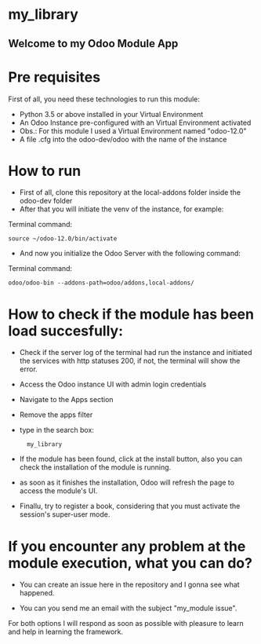 # my_library

## Welcome to my Odoo Module App

# Pre requisites

First of all, you need these technologies to run this module:

- Python 3.5 or above installed in your Virtual Environment
- An Odoo Instance pre-configured with an Virtual Environment activated
- Obs.: For this module I used a Virtual Environment named "odoo-12.0"
- A file .cfg into the odoo-dev/odoo with the name of the instance

# How to run

- First of all, clone this repository at the local-addons folder inside the odoo-dev folder
- After that you will initiate the venv of the instance, for example:

Terminal command: 
    
    source ~/odoo-12.0/bin/activate

- And now you initialize the Odoo Server with the following command:
    
Terminal command:

    odoo/odoo-bin --addons-path=odoo/addons,local-addons/

# How to check if the module has been load succesfully:

- Check if the server log of the terminal had run the instance and initiated the services with http statuses 200, if not, the terminal will show the error.

- Access the Odoo instance UI with admin login credentials

- Navigate to the Apps section

- Remove the apps filter

- type in the search box:

        my_library
    
- If the module has been found, click at the install button, also you can check the installation of the module is running.

- as soon as it finishes the installation, Odoo will refresh the page to access the module's UI.

- Finallu, try to register a book, considering that you must activate the session's super-user mode.

# If you encounter any problem at the module execution, what you can do?

- You can create an issue here in the repository and I gonna see what happened.

- You can you send me an email with the subject "my_module issue".

For both options I will respond as soon as possible with pleasure to learn and help in learning the framework.